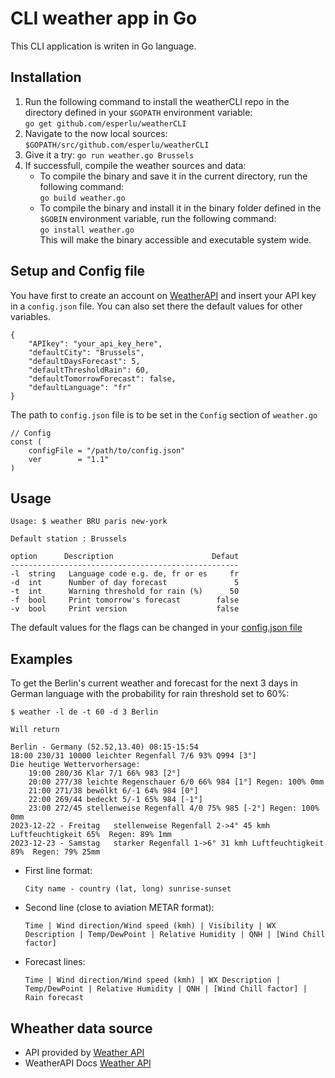 # CLI weather app in Go

This CLI application is writen in Go language.

## Installation

1. Run the following command to install the weatherCLI repo in the directory defined in your `$GOPATH` environment variable:  
`go get github.com/esperlu/weatherCLI` 
2. Navigate to the now local sources: `$GOPATH/src/github.com/esperlu/weatherCLI`
3. Give it a try:
`go run weather.go Brussels`
4. If successfull, compile the weather sources and data:
    * To compile the binary and save it in the current directory, run the following command:  
    `go build weather.go`
    * To compile the binary and install it in the binary folder defined in the `$GOBIN` environment variable, run the following command:  
    `go install weather.go`  
    This will make the binary accessible and executable system wide.

## Setup and Config file ##

You have first to create an account on [WeatherAPI](https://www.weatherapi.com/) and insert your API key in a `config.json` file. You can also set there the default values for other variables.

    {
        "APIkey": "your_api_key_here",
        "defaultCity": "Brussels",
        "defaultDaysForecast": 5,
        "defaultThresholdRain": 60,
        "defaultTomorrowForecast": false,
        "defaultLanguage": "fr"
    }

The path to `config.json` file is to be set in the `Config` section of `weather.go`

    // Config
    const (
        configFile = "/path/to/config.json"
        ver        = "1.1"
    )


## Usage

    Usage: $ weather BRU paris new-york

    Default station : Brussels

    option      Description                      Defaut
    ---------------------------------------------------
    -l  string   Language code e.g. de, fr or es     fr     
    -d  int      Number of day forecast               5
    -t  int      Warning threshold for rain (%)      50
    -f  bool     Print tomorrow's forecast        false
    -v  bool     Print version                    false

The default values for the flags can be changed in your [config.json file](#Setup-and-config-file)


## Examples

To get the Berlin's current weather and forecast for the next 3 days in German language with the probability for rain threshold set to 60%:

    $ weather -l de -t 60 -d 3 Berlin

    Will return

    Berlin - Germany (52.52,13.40) 08:15-15:54 
    18:00 230/31 10000 leichter Regenfall 7/6 93% Q994 [3°]
    Die heutige Wettervorhersage:
        19:00 280/36 Klar 7/1 66% 983 [2°]
        20:00 277/38 leichte Regenschauer 6/0 66% 984 [1°] Regen: 100% 0mm
        21:00 271/38 bewölkt 6/-1 64% 984 [0°]
        22:00 269/44 bedeckt 5/-1 65% 984 [-1°]
        23:00 272/45 stellenweise Regenfall 4/0 75% 985 [-2°] Regen: 100% 0mm
    2023-12-22 - Freitag   stellenweise Regenfall 2->4° 45 kmh Luftfeuchtigkeit 65%  Regen: 89% 1mm 
    2023-12-23 - Samstag   starker Regenfall 1->6° 31 kmh Luftfeuchtigkeit 89%  Regen: 79% 25mm 


- First line format:

    `City name - country (lat, long) sunrise-sunset`
- Second line (close to aviation METAR format):

    `Time | Wind direction/Wind speed (kmh) | Visibility | WX Description | Temp/DewPoint | Relative Humidity | QNH | [Wind Chill factor]`

- Forecast lines:

    `Time | Wind direction/Wind speed (kmh) | WX Description | Temp/DewPoint | Relative Humidity | QNH | [Wind Chill factor] | Rain forecast`


## Wheather data source

- API provided by [Weather API](https://www.weatherapi.com)
- WeatherAPI Docs [Weather API](https://www.weatherapi.com/docs/)
